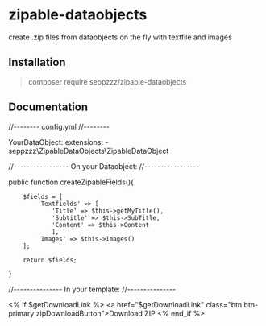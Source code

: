 # zipable-dataobjects
create .zip files from dataobjects on the fly with textfile and images


## Installation

> composer require seppzzz/zipable-dataobjects

## Documentation

//--------
config.yml
//--------

YourDataObject:
  extensions:
    - seppzzz\ZipableDataObjects\ZipableDataObject



//-----------------
On your Dataobject:
//-----------------

public function createZipableFields(){
		
		$fields = [
			'Textfields' => [
				'Title' => $this->getMyTitle(),
				'Subtitle' => $this->SubTitle,
				'Content' => $this->Content
				],
			'Images' => $this->Images()
		];
		
		return $fields;
		
	}



//---------------
In your template:
//---------------

<% if $getDownloadLink %>			
	<a href="$getDownloadLink" class="btn btn-primary zipDownloadButton">Download ZIP</a>
<% end_if %>
